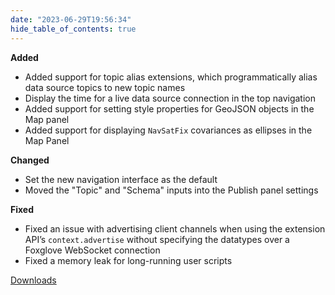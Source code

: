 ```yaml
---
date: "2023-06-29T19:56:34"
hide_table_of_contents: true
---
```

**Added**
* Added support for topic alias extensions, which programmatically alias data source topics to new topic names
* Display the time for a live data source connection in the top navigation
* Added support for setting style properties for GeoJSON objects in the Map panel
* Added support for displaying `NavSatFix` covariances as ellipses in the Map Panel

**Changed**
* Set the new navigation interface as the default
* Moved the "Topic" and "Schema" inputs into the Publish panel settings

**Fixed**
* Fixed an issue with advertising client channels when using the extension API’s `context.advertise` without specifying the datatypes over a Foxglove WebSocket connection
* Fixed a memory leak for long-running user scripts


[Downloads](https://github.com/foxglove/studio/releases/tag/v1.59.0)
